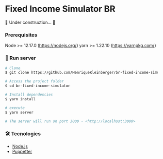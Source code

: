# Fixed Income Simulator BR

🚧 Under construction... 🚧

### Prerequisites

Node >= 12.17.0 (https://nodejs.org/)
yarn >= 1.22.10 (https://yarnpkg.com/)

### 🎲 Run server

```bash
# Clone
$ git clone https://github.com/HenriqueKleinberger/br-fixed-income-simulator.git

# Access the project folder
$ cd br-fixed-income-simulator

# Install dependencies
$ yarn install

# execute
$ yarn server

# The server will run on port 3000 - <http://localhost:3000>
```

### 🛠 Tecnologies

- [Node.js](https://nodejs.org/en/)
- [Puppetter](https://pptr.dev/)
